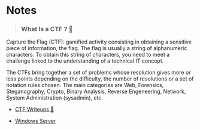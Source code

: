 # Notes 

> ### What Is a CTF ? 🏁

Capture the Flag (CTF): gamified activity consisting in obtaining a sensitive piece of information, the flag. The flag is usually a string of alphanumeric characters. To obtain this string of characters, you need to meet a challenge linked to the understanding of a technical IT concept.

The CTFs bring together a set of problems whose resolution gives more or less points depending on the difficulty, the number of resolutions or a set of notation rules chosen. The main categories are Web, Forensics, Steganography, Crypto, Binary Analysis, Reverse Engeneering, Network, System Administration (sysadmin), etc.


- [CTF Writeups 🏁](CTF%20Writeups)

- [Windows Server](CTF%20Writeups)

